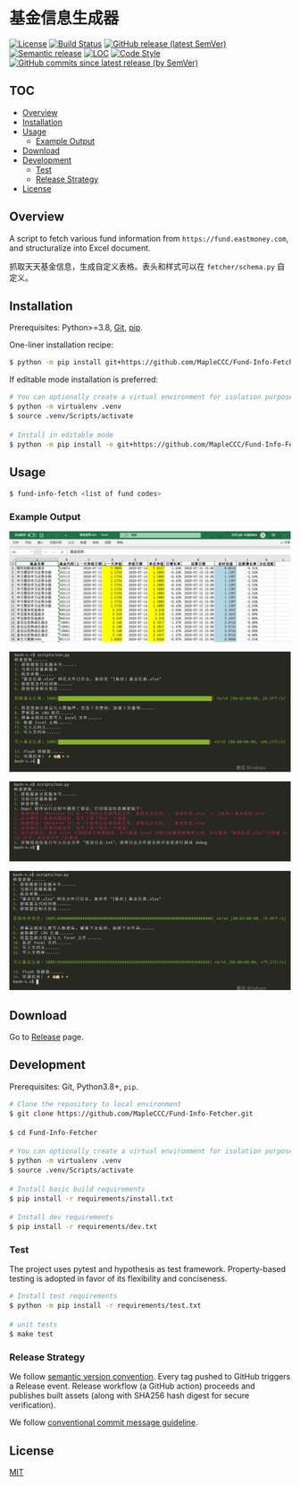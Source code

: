 # 基金信息生成器

<!-- TODO add badge about code coverage -->
<!-- TODO add badge about requires.io -->
<!-- TODO add badge about pylint rating -->
[![License](https://img.shields.io/github/license/MapleCCC/Fund-Info-Fetcher?color=00BFFF)](LICENSE)
[![Build Status](https://travis-ci.com/MapleCCC/Fund-Info-Fetcher.svg?branch=master)](https://travis-ci.com/MapleCCC/Fund-Info-Fetcher)
[![GitHub release (latest SemVer)](https://img.shields.io/github/v/release/MapleCCC/Fund-Info-Fetcher)](https://github.com/MapleCCC/Fund-Info-Fetcher/releases/latest)
[![Semantic release](https://img.shields.io/badge/%20%20%F0%9F%93%A6%F0%9F%9A%80-semantic--release-e10079.svg)](https://github.com/semantic-release/semantic-release)
[![LOC](https://sloc.xyz/github/MapleCCC/Fund-Info-Fetcher)](https://sloc.xyz/github/MapleCCC/Fund-Info-Fetcher)
[![Code Style](https://img.shields.io/badge/code%20style-black-000000.svg)](https://github.com/psf/black)
[![GitHub commits since latest release (by SemVer)](https://img.shields.io/github/commits-since/MapleCCC/Fund-Info-Fetcher/latest?sort=semver)](https://github.com/MapleCCC/Fund-Info-Fetcher/compare/v1.3.1...master)
<!-- TODO which diff method should we use? two dots or three dots? -->

## TOC

<!-- START doctoc generated TOC please keep comment here to allow auto update -->
<!-- DON'T EDIT THIS SECTION, INSTEAD RE-RUN doctoc TO UPDATE -->


- [Overview](#overview)
- [Installation](#installation)
- [Usage](#usage)
  - [Example Output](#example-output)
- [Download](#download)
- [Development](#development)
  - [Test](#test)
  - [Release Strategy](#release-strategy)
- [License](#license)

<!-- END doctoc generated TOC please keep comment here to allow auto update -->


## Overview

A script to fetch various fund information from `https://fund.eastmoney.com`, and structuralize into Excel document.

抓取天天基金信息，生成自定义表格。表头和样式可以在 `fetcher/schema.py` 自定义。

## Installation

Prerequisites: Python>=3.8, [Git](https://git-scm.com/), [pip](https://pip.pypa.io/en/stable/).

One-liner installation recipe:

```bash
$ python -m pip install git+https://github.com/MapleCCC/Fund-Info-Fetcher.git#egg=Fund-Info-Fetcher
```

If editable mode installation is preferred:

```bash
# You can optionally create a virtual environment for isolation purpose
$ python -m virtualenv .venv
$ source .venv/Scripts/activate

# Install in editable mode
$ python -m pip install -e git+https://github.com/MapleCCC/Fund-Info-Fetcher.git#egg=Fund-Info-Fetcher
```

## Usage

```bash
$ fund-info-fetch <list of fund codes>
```

### Example Output

![Example Output](assets/example_output.png)

![Run](assets/run.png)

![Exception Handling Graceful Degrade](assets/exception_handling_graceful_degrade.png)

![Run ASCII](assets/run_ascii.png)

## Download

Go to [Release](https://github.com/MapleCCC/Fund-Info-Fetcher/releases/latest) page.

## Development

Prerequisites: Git, Python3.8+, `pip`.

```bash
# Clone the repository to local environment
$ git clone https://github.com/MapleCCC/Fund-Info-Fetcher.git

$ cd Fund-Info-Fetcher

# You can optionally create a virtual environment for isolation purpose
$ python -m virtualenv .venv
$ source .venv/Scripts/activate

# Install basic build requirements
$ pip install -r requirements/install.txt

# Install dev requirements
$ pip install -r requirements/dev.txt
```

<!-- TODO: Pre-commit hook -->
<!-- Use black and isort to format staged codes. -->
<!-- Generate TOC for README. -->
<!-- Concatenate content of TODO.md and CHANGELOG.md to README. -->

### Test

The project uses pytest and hypothesis as test framework. Property-based testing is adopted in favor of its flexibility and conciseness.

```bash
# Install test requirements
$ python -m pip install -r requirements/test.txt

# unit tests
$ make test
```

### Release Strategy

We follow [semantic version convention](https://semver.org). Every tag pushed to GitHub triggers a Release event. Release workflow (a GitHub action) proceeds and publishes built assets (along with SHA256 hash digest for secure verification).

We follow [conventional commit message guideline](https://www.conventionalcommits.org/en/v1.0.0/).

## License

[MIT](./LICENSE)
